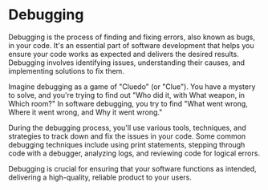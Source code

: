 # Debugging

Debugging is the process of finding and fixing errors, also known as bugs, in your code. It's an essential part of software development that helps you ensure your code works as expected and delivers the desired results. Debugging involves identifying issues, understanding their causes, and implementing solutions to fix them.


Imagine debugging as a game of "Cluedo" (or "Clue"). You have a mystery to solve, and you're trying to find out "Who did it, with What weapon, in Which room?" In software debugging, you try to find "What went wrong, Where it went wrong, and Why it went wrong."

During the debugging process, you'll use various tools, techniques, and strategies to track down and fix the issues in your code. Some common debugging techniques include using print statements, stepping through code with a debugger, analyzing logs, and reviewing code for logical errors.

Debugging is crucial for ensuring that your software functions as intended, delivering a high-quality, reliable product to your users.
